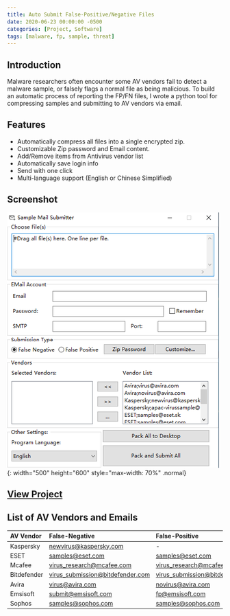 ```yaml
---
title: Auto Submit False-Positive/Negative Files
date: 2020-06-23 00:00:00 -0500
categories: [Project, Software]
tags: [malware, fp, sample, threat]
---
```



## Introduction

Malware researchers often encounter some AV vendors fail to detect a malware sample, or falsely flags a normal file as being malicious. To build an automatic process of reporting the FP/FN files, I wrote a python tool for compressing samples and submitting to AV vendors via email.

## Features

 - Automatically compress all files into a single encrypted zip.
 - Customizable Zip password and Email content.
 - Add/Remove items from Antivirus vendor list
 - Automatically save login info 
 - Send with one click
 - Multi-language support (English or Chinese Simplified)

## Screenshot


 ![Desktop View](https://raw.githubusercontent.com/JerryLinLinLin/SampleMailSubmitter/master/screenshot/main_eng.png){: width="500" height="600" style="max-width: 70%" .normal}

## [View Project](https://github.com/JerryLinLinLin/SampleMailSubmitter)

## List of AV Vendors and Emails

| AV Vendor  | False-Negative       |False-Positive |
|:-----------------------------|:-----------------|:--------|
| Kaspersky  | newvirus@kaspersky.com     |- |
| ESET       | samples@eset.com       | samples@eset.com |
| Mcafee | virus_research@mcafee.com | virus_research@mcafee.com   |
| Bitdefender  | virus_submission@bitdefender.com     |virus_submission@bitdefender.com |
| Avira  | virus@avira.com     |novirus@avira.com |
| Emsisoft  | submit@emsisoft.com     |fp@emsisoft.com |
| Sophos  | samples@sophos.com     |samples@sophos.com |
